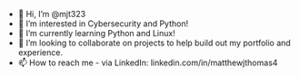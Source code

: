 - 👋 Hi, I’m @mjt323
- 👀 I’m interested in Cybersecurity and Python!
- 🌱 I’m currently learning Python and Linux!
- 💞️ I’m looking to collaborate on projects to help build out my portfolio and experience.
- 📫 How to reach me - via LinkedIn: linkedin.com/in/matthewjthomas4

<!---
mjt323/mjt323 is a ✨ special ✨ repository because its `README.md` (this file) appears on your GitHub profile.
You can click the Preview link to take a look at your changes.
--->

